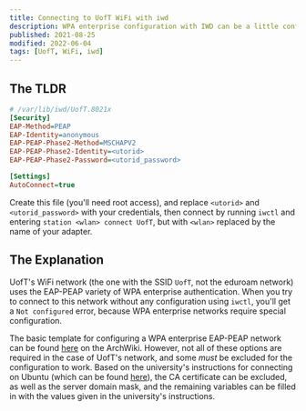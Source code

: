 ```yaml
---
title: Connecting to UofT WiFi with iwd
description: WPA enterprise configuration with IWD can be a little confusing, but here's what worked for me with UofT's WiFi network.
published: 2021-08-25
modified: 2022-06-04
tags: [UofT, WiFi, iwd]
---
```


<!-- cspell:ignore TLDR wlan iwctl utorid peap eduroam ssid MSCHAPV2 -->

## The TLDR

```ini
# /var/lib/iwd/UofT.8021x
[Security]
EAP-Method=PEAP
EAP-Identity=anonymous
EAP-PEAP-Phase2-Method=MSCHAPV2
EAP-PEAP-Phase2-Identity=<utorid>
EAP-PEAP-Phase2-Password=<utorid_password>

[Settings]
AutoConnect=true
```

Create this file (you'll need root access), and replace `<utorid>` and `<utorid_password>` with your credentials, then connect by running `iwctl` and entering `station <wlan> connect UofT`, but with `<wlan>` replaced by the name of your adapter.

## The Explanation

UofT's WiFi network (the one with the SSID `UofT`, not the eduroam network) uses the EAP-PEAP variety of WPA enterprise authentication. When you try to connect to this network without any configuration using `iwctl`, you'll get a `Not configured` error, because WPA enterprise networks require special configuration.

The basic template for configuring a WPA enterprise EAP-PEAP network can be found [here](https://wiki.archlinux.org/title/Iwd#EAP-PEAP) on the ArchWiki. However, not all of these options are required in the case of UofT's network, and some _must_ be excluded for the configuration to work. Based on the university's instructions for connecting on Ubuntu (which can be found [here](https://uthrprod.service-now.com/sp?id=kb_article&sys_id=3dd84b411b4f90108d6e4118cc4bcb48)), the CA certificate can be excluded, as well as the server domain mask, and the remaining variables can be filled in with the values given in the university's instructions.

